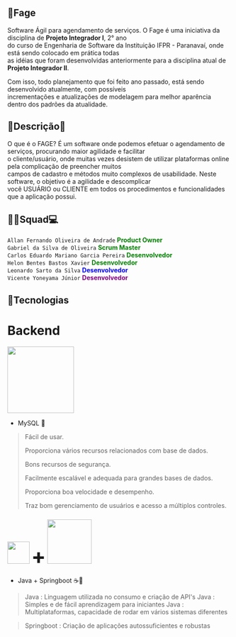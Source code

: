## 📝Fage

Software Ágil para agendamento de serviços. O Fage é uma iniciativa da disciplina de **Projeto Integrador I**, 2° ano   
do curso de Engenharia de Software da Instituição IFPR - Paranavaí, onde está sendo colocado em prática todas   
as idéias que foram desenvolvidas anteriormente para a disciplina atual de **Projeto Integrador II**.   

Com isso, todo planejamento que foi feito ano passado, está sendo desenvolvido atualmente, com possíveis   
incrementações e atualizações de modelagem para melhor aparência dentro dos padrões da atualidade.

## 📃Descrição📃

O que é o FAGE? É um software onde podemos efetuar o agendamento de serviços, procurando maior agilidade e facilitar   
o cliente/usuário, onde muitas vezes desistem de utilizar plataformas online pela complicação de preencher muitos   
campos de cadastro e métodos muito complexos de usabilidade. Neste software, o objetivo é a agilidade e descomplicar   
você USUÁRIO ou CLIENTE em todos os procedimentos e funcionalidades que a aplicação possui.

## 👨‍💻Squad💻

```Allan Fernando Oliveira de Andrade``` <a style="color:green">  **Product Owner** </a>  
```Gabriel da Silva de Oliveira``` <a style="color:green">  **Scrum Master** </a>   
```Carlos Eduardo Mariano Garcia Pereira```  <a style="color:green">  **Desenvolvedor** </a>  
```Helon Bentes Bastos Xavier``` <a style="color:green">  **Desenvolvedor** </a>  
```Leonardo Sarto da Silva```  <a style="color:blue">  **Desenvolvedor** </a>   
```Vicente Yoneyama Júnior``` <a style="color:purple">  **Desenvolvedor** </a>



## 🔎Tecnologias

# Backend

<img  src="https://urbantution.com/content_image/blog/7a727005-e70f-4ab3-b4fa-c76c5bde0213.jpg" width="150px">

* MySQL 🐬

> Fácil de usar.
> 
> Proporciona vários recursos relacionados com base de dados.
> 
> Bons recursos de segurança.
> 
> Facilmente escalável e adequada para grandes bases de dados.
> 
> Proporciona boa velocidade e desempenho.
> 
> Traz bom gerenciamento de usuários e acesso a múltiplos controles.

 

### <img src="https://static.mundoeducacao.uol.com.br/mundoeducacao/conteudo_legenda/47bb859e52444b02002dfe9e11de8c1e.jpg" width="50px"> <font size="30">+</font> <img src="https://4.bp.blogspot.com/-ou-a_Aa1t7A/W6IhNc3Q0gI/AAAAAAAAD6Y/pwh44arKiuM_NBqB1H7Pz4-7QhUxAgZkACLcBGAs/s400/spring-boot-logo.png" width="100px">

* Java + Springboot ☕🍃

> Java : Linguagem utilizada no consumo e criação de API's
> Java : Simples e de fácil aprendizagem para iniciantes
> Java : Multiplataformas, capacidade de rodar em vários sistemas diferentes

> Springboot : Criação de aplicações autossuficientes e robustas
>
